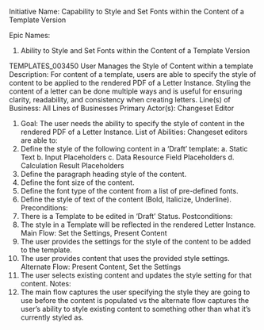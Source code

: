 Initiative Name: Capability to Style and Set Fonts within the Content of a Template Version 

Epic Names:
1. Ability to Style and Set Fonts within the Content of a Template Version

TEMPLATES_003450 User Manages the Style of Content within a template
Description: For content of a template, users are able to specify the style of content to be applied to the rendered PDF of a Letter Instance. Styling the content of a letter can be done multiple ways and is useful for ensuring clarity, readability, and consistency when creating letters.
Line(s) of Business: All Lines of Businesses
Primary Actor(s):
Changeset Editor
1.	Goal: The user needs the ability to specify the style of content in the rendered PDF of a Letter Instance. 
List of Abilities:
Changeset editors are able to:
1.	Define the style of the following content in a ‘Draft’ template:
a.	Static Text
b.	Input Placeholders
c.	Data Resource Field Placeholders
d.	Calculation Result Placeholders
2.	Define the paragraph heading style of the content.
3.	Define the font size of the content.
4.	Define the font type of the content from a list of pre-defined fonts.
5.	Define the style of text of the content (Bold, Italicize, Underline). 
Preconditions:
1.	There is a Template to be edited in ‘Draft’ Status. 
Postconditions: 
1.	The style in a Template will be reflected in the rendered Letter Instance. 
Main Flow: Set the Settings, Present Content
1.	The user provides the settings for the style of the content to be added to the template.
2.	The user provides content that uses the provided style settings. 
Alternate Flow: Present Content, Set the Settings 
1.	The user selects existing content and updates the style setting for that content. 
Notes:
1.	The main flow captures the user specifying the style they are going to use before the content is populated vs the alternate flow captures the user’s ability to style existing content to something other than what it’s currently styled as.
